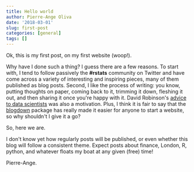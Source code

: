 ```yaml
---
title: Hello world
author: Pierre-Ange Oliva
date: '2018-03-01'
slug: first-post
categories: [general]
tags: []
---
```


Ok, this is my first post, on my first website (woop!).

Why have I done such a thing? I guess there are a few reasons. To start with, I tend to follow passively the **#rstats** community on Twitter and have come across a variety of interesting and inspiring pieces, many of them published as blog posts. Second, I like the process of writing: you know, putting thoughts on paper, coming back to it, trimming it down, fleshing it out, and then sharing it once you're happy with it. David Robinson's [advice to data scientists](http://varianceexplained.org/r/start-blog/) was also a motivation. Plus, I think it is fair to say that the [blogdown](https://github.com/rstudio/blogdown) package has really made it easier for anyone to start a website, so why shouldn't I give it a go? 

So, here we are.

I don't know yet how regularly posts will be published, or even whether this blog will follow a consistent theme. Expect posts about finance, London, R, python, and whatever floats my boat at any given (free) time!

Pierre-Ange.